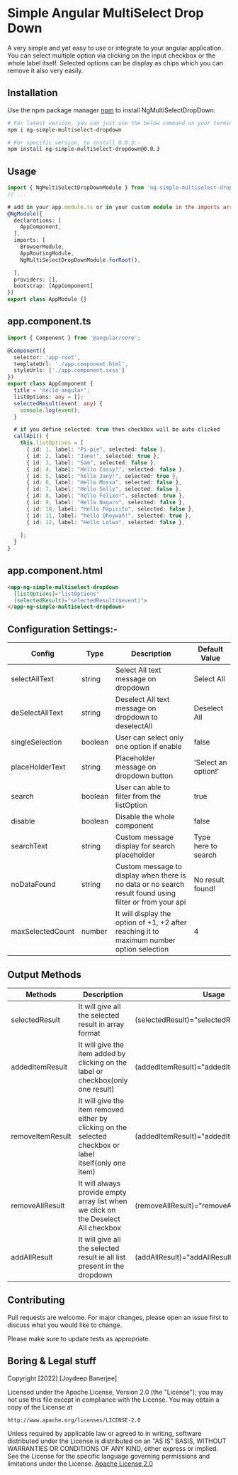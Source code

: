# Simple Angular MultiSelect Drop Down

A very simple and yet easy to use or integrate to your angular application. You can select multiple option via clicking on the input checkbox or the whole label itself. Selected options can be display as chips which you can remove it also very easily.
## Installation

Use the npm package manager [npm](https://www.npmjs.com/package/ng-simple-multiselect-dropdown) to install NgMultiSelectDropDown.

```bash
# For latest version, you can just use the below command on your terminal:-
npm i ng-simple-multiselect-dropdown

# For specific version, to install 0.0.3:-
npm install ng-simple-multiselect-dropdown@0.0.3
```

## Usage

```typescript
import { NgMultiSelectDropDownModule } from 'ng-simple-multiselect-dropdown';
// ...

# add in your app.module.ts or in your custom module in the imports array
@NgModule({
  declarations: [
    AppComponent,
  ],
  imports: [
    BrowserModule,
    AppRoutingModule,
    NgMultiSelectDropDownModule.forRoot(),

  ],
  providers: [],
  bootstrap: [AppComponent]
})
export class AppModule {}
```

## app.component.ts
```typescript
import { Component } from '@angular/core';

@Component({
  selector: 'app-root',
  templateUrl: './app.component.html',
  styleUrls: ['./app.component.scss']
})
export class AppComponent {
  title = 'hello-angular';
  listOptions: any = [];
  selectedResult(event: any) {
    console.log(event);
  }

  # if you define selected: true then checkbox will be auto-clicked
  callApi() {
    this.listOptions = [
      { id: 1, label: "Pi-pie", selected: false },
      { id: 2, label: "Jane!", selected: true },
      { id: 3, label: "Sam", selected: false },
      { id: 4, label: "Hello Cassy!", selected: false },
      { id: 5, label: "hello Jany!", selected: true },
      { id: 6, label: "Hello Mossa", selected: false },
      { id: 7, label: "Hello Selly", selected: false },
      { id: 8, label: "hello Felixo!", selected: true },
      { id: 9, label: "Hello Nagaro", selected: false },
      { id: 10, label: "Hello Papicito", selected: false },
      { id: 11, label: "hello Ohoywah!", selected: true },
      { id: 12, label: "Hello Lolwa", selected: false },
  
    ];
  }
}
```


## app.component.html
```html
<app-ng-simple-multiselect-dropdown
  [listOptions]="listOptions"
  (selectedResult)="selectedResult($event)">
</app-ng-simple-multiselect-dropdown>
````

## Configuration Settings:-


| Config        | Type          | Description   |   Default Value |
| ------------- | ------------- |---------------|-----------------
| selectAllText | string        | Select All text message on dropdown | Select All |
| deSelectAllText  | string     | Deselect All text message on dropdown to deselectAll | Deselect All |
| singleSelection | boolean     | User can select only one option if enable | false |
| placeHolderText | string |  Placeholder message on dropdown button   | 'Select an option!' |
| search |  boolean | User can able to filter from the listOption | true |
| disable | boolean | Disable the whole component   | false | 
 | searchText | string |  Custom message display for search placeholder | Type here to search | 
|  noDataFound | string | Custom message to display when there is no data or no search result found using filter or from your api  |  No result found! | 
 | maxSelectedCount | number | It will display the option of +1, +2 after reaching it to maximum number option selection |  4 |

## Output Methods

| Methods       | Description   | Usage        |
| ------------- | ------------- |---------------
| selectedResult |  It will give all the selected result in array format | (selectedResult)="selectedResult($event)" |
| addedItemResult  | It will give the item added by clicking on the label or checkbox(only one result) |(addedItemResult)="addedItemResult($event)" |
| removeItemResult | It will give the item removed either by clicking on the selected checkbox or label itself(only one item) | (addedItemResult)="addedItemResult($event)" |
| removeAllResult | It will always provide empty array list when we click on the Deselect All checkbox | (removeAllResult)="removeAllResult($event)" |
  addAllResult | It will give all the selected result ie all list present in the dropdown   | (addAllResult)="addAllResult($event)"    |
## Contributing
Pull requests are welcome. For major changes, please open an issue first to discuss what you would like to change.

Please make sure to update tests as appropriate.

## Boring & Legal stuff
Copyright [2022] [Joydeep Banerjee]

Licensed under the Apache License, Version 2.0 (the "License");
you may not use this file except in compliance with the License.
You may obtain a copy of the License at

    http://www.apache.org/licenses/LICENSE-2.0

Unless required by applicable law or agreed to in writing, software
distributed under the License is distributed on an "AS IS" BASIS,
WITHOUT WARRANTIES OR CONDITIONS OF ANY KIND, either express or implied.
See the License for the specific language governing permissions and
limitations under the License.
[Apache License 2.0](https://www.apache.org/licenses/LICENSE-2.0)